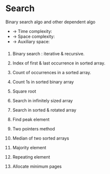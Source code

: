 # Search
Binary search algo and other dependent algo

 * -> Time complexity:	
 * -> Space complexity:	
 * -> Auxiliary space: 
###

1. Binary search : iterative & recursive.

2. Index of first & last occurrence in sorted array.

3. Count of occurrences in a sorted array.

4. Count 1s in sorted binary array

5. Square root

6. Search in infinitely sized array

7. Search in sorted & rotated array

8. Find peak element

9. Two pointers method

10. Median of two sorted arrays

11. Majority element

12. Repeating element

13. Allocate minimum pages